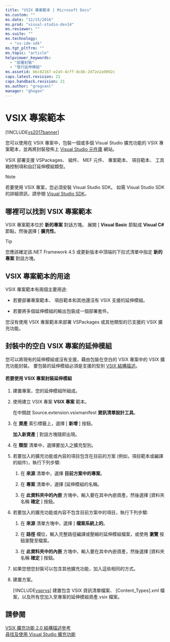 ```yaml
---
title: "VSIX 專案範本 | Microsoft Docs"
ms.custom: ""
ms.date: "12/15/2016"
ms.prod: "visual-studio-dev14"
ms.reviewer: ""
ms.suite: ""
ms.technology: 
  - "vs-ide-sdk"
ms.tgt_pltfrm: ""
ms.topic: "article"
helpviewer_keywords: 
  - "部署封裝"
  - "發行延伸模組"
ms.assetid: b6c82167-e2a5-4cff-8c8b-2d72e2a9092c
caps.latest.revision: 21
caps.handback.revision: 21
ms.author: "gregvanl"
manager: "ghogen"
---
```

# VSIX 專案範本
[!INCLUDE[vs2017banner](../code-quality/includes/vs2017banner.md)]

您可以使用在 VSIX 專案中，包裝一個或多個 Visual Studio 擴充功能的 VSIX 專案範本，並再將封裝發佈上 [Visual Studio 元件庫](http://go.microsoft.com/fwlink/?LinkID=123847) 網站。  
  
 VSIX 部署支援 VSPackages、 組件、 MEF 元件、 專案範本、 項目範本、 工具箱控制項和自訂延伸模組類型。  
  
> [!NOTE]
>  若要使用 VSIX 專案，您必須安裝 Visual Studio SDK。 如需 Visual Studio SDK 的詳細資訊，請參閱 [Visual Studio SDK](../extensibility/visual-studio-sdk.md)。  
  
## 哪裡可以找到 VSIX 專案範本  
 VSIX 專案範本位於 **新的專案** 對話方塊。 展開 \[ **Visual Basic** 節點或 **Visual C\#** 節點，然後選擇 \[ **擴充性**。  
  
> [!TIP]
>  您應該確定該.NET Framework 4.5 或更新版本中頂端的下拉式清單中指定 **新的專案** 對話方塊。  
  
## VSIX 專案範本的用途  
 VSIX 專案範本有兩個主要用途:  
  
-   若要部署專案範本、 項目範本和其他還沒有 VSIX 支援的延伸模組。  
  
-   若要將多個延伸模組的輸出包裝成一個部署套件。  
  
 您沒有使用 VSIX 專案範本來部署 VSPackages 或其他類型的已支援的 VSIX 擴充功能。  
  
## 封裝中的空白 VSIX 專案的延伸模組  
 您可以將現有的延伸模組或沒有支援，藉由包裝在空白的 VSIX 專案中的 VSIX 擴充功能封裝。 要包裝的延伸模組必須是支援的型別 [VSIX 結構描述](../extensibility/vsix-extension-schema-2-0-reference.md)。  
  
#### 若要使用 VSIX 專案封裝延伸模組  
  
1.  建置專案，您的延伸模組所組成。  
  
2.  使用建立 VSIX 專案 **VSIX 專案** 範本。  
  
     在中開啟 Source.extension.vsixmanifest **資訊清單設計工具**。  
  
3.  在 **資產** 索引標籤上，選擇 \[ **新增** \] 按鈕。  
  
     **加入新資產** \] 對話方塊隨即出現。  
  
4.  在 **類型** 清單中，選擇要加入之擴充型別。  
  
5.  若要加入的擴充功能或內容的項目包含在目前的方案 \(例如，項目範本或編譯的組件\)，執行下列步驟:  
  
    1.  在 **來源** 清單中，選擇 **目前方案中的專案**。  
  
    2.  在 **專案** 清單中，選擇 \[延伸模組的名稱。  
  
    3.  在 **此資料夾中的內嵌** 方塊中，輸入要在其中內嵌資產，然後選擇 \[資料夾名稱 **確定** \] 按鈕。  
  
6.  若要加入的擴充功能或內容不包含目前方案中的項目，執行下列步驟:  
  
    1.  在 **來源** 清單方塊中，選擇 \[ **檔案系統上的**。  
  
    2.  在 **路徑** 欄位，輸入完整路徑編譯或壓縮的延伸模組檔案，或使用 **瀏覽** 按鈕瀏覽至檔案。  
  
    3.  在 **此資料夾中的內嵌** 方塊中，輸入要在其中內嵌資產，然後選擇 \[資料夾名稱 **確定** \] 按鈕。  
  
7.  如果您想您封裝可以包含其他擴充功能，加入這些相同的方式。  
  
8.  建置方案。  
  
     [!INCLUDE[vsprvs](../code-quality/includes/vsprvs_md.md)] 建置包含 VSIX 資訊清單檔案、 \[Content\_Types\].xml 檔案，以及所有您加入至專案的延伸模組資產.vsix 檔案。  
  
## 請參閱  
 [VSIX 擴充功能 2.0 結構描述參考](../extensibility/vsix-extension-schema-2-0-reference.md)   
 [尋找及使用 Visual Studio 擴充功能](../ide/finding-and-using-visual-studio-extensions.md)